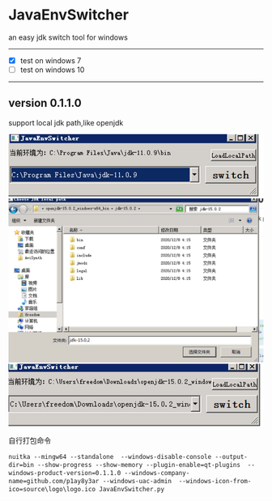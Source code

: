# JavaEnvSwitcher
an easy jdk switch tool for windows

--- 

 - [x] test on windows 7
 - [ ] test on windows  10
--- 


## version 0.1.1.0
support local jdk path,like openjdk

![](./source/imgs/1.png)
![](./source/imgs/2.png)
![](./source/imgs/3.png)

自行打包命令
```shell script
nuitka --mingw64 --standalone  --windows-disable-console --output-dir=bin --show-progress --show-memory --plugin-enable=qt-plugins  --windows-product-version=0.1.1.0 --windows-company-name=github.com/p1ay8y3ar --windows-uac-admin  --windows-icon-from-ico=source\logo\logo.ico JavaEnvSwitcher.py

```